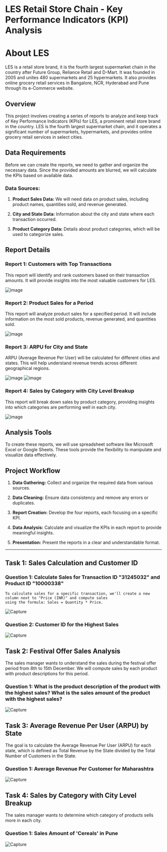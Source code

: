 # LES Retail Store Chain - Key Performance Indicators (KPI) Analysis

# About LES 

LES is a retail store brand, it is the fourth largest supermarket chain in the country after Future Group, Reliance Retail and D-Mart. 
It was founded in 2005 and unites 480 supermarkets and 25 hypermarkets. It also provides online grocery retail services in Bangalore, NCR, Hyderabad and Pune through its e-Commerce website.

## Overview

This project involves creating a series of reports to analyze and keep track of Key Performance Indicators (KPIs) for LES, a prominent retail store brand in the country. LES is the fourth largest supermarket chain, and it operates a significant number of supermarkets, hypermarkets, and provides online grocery retail services in select cities.

## Data Requirements

Before we can create the reports, we need to gather and organize the necessary data. Since the provided amounts are blurred, we will calculate the KPIs based on available data.

### Data Sources:

1. **Product Sales Data:** We will need data on product sales, including product names, quantities sold, and revenue generated.

2. **City and State Data:** Information about the city and state where each transaction occurred.

3. **Product Category Data:** Details about product categories, which will be used to categorize sales.

## Report Details

### Report 1: Customers with Top Transactions

This report will identify and rank customers based on their transaction amounts. It will provide insights into the most valuable customers for LES.

![image](https://github.com/sanjanapaluri/Microsoft-Excel-Projects/assets/127730680/e60f90dd-362c-4610-b641-2e6e9ed80384)



### Report 2: Product Sales for a Period

This report will analyze product sales for a specified period. It will include information on the most sold products, revenue generated, and quantities sold.

![image](https://github.com/sanjanapaluri/Microsoft-Excel-Projects/assets/127730680/3355bdd5-9af0-4131-8c7a-4dc0697355d1)

### Report 3: ARPU for City and State

ARPU (Average Revenue Per User) will be calculated for different cities and states. This will help understand revenue trends across different geographical regions.

![image](https://github.com/sanjanapaluri/Microsoft-Excel-Projects/assets/127730680/9a4d193e-3586-4e86-b27d-dcc7476d332a)  ![image](https://github.com/sanjanapaluri/Microsoft-Excel-Projects/assets/127730680/e8ebce28-9dcb-40d0-b158-d7f28815c75f)


### Report 4: Sales by Category with City Level Breakup

This report will break down sales by product category, providing insights into which categories are performing well in each city.

![image](https://github.com/sanjanapaluri/Microsoft-Excel-Projects/assets/127730680/f1388888-a623-4c47-95b4-76580e7dabad)

## Analysis Tools

To create these reports, we will use spreadsheet software like Microsoft Excel or Google Sheets. These tools provide the flexibility to manipulate and visualize data effectively.

## Project Workflow

1. **Data Gathering:** Collect and organize the required data from various sources.

2. **Data Cleaning:** Ensure data consistency and remove any errors or duplicates.

3. **Report Creation:** Develop the four reports, each focusing on a specific KPI.

4. **Data Analysis:** Calculate and visualize the KPIs in each report to provide meaningful insights.

5. **Presentation:** Present the reports in a clear and understandable format.

---------------------------------------------------------------------------------------------------------------------------------------

## Task 1: Sales Calculation and Customer ID

### Question 1: Calculate Sales for Transaction ID "31245032" and Product ID "10000338"

    To calculate sales for a specific transaction, we'll create a new column next to "Price (INR)" and compute sales
    using the formula: Sales = Quantity * Price.

![Capture](https://github.com/sanjanapaluri/Microsoft-Excel-Projects/assets/127730680/78a13b5c-db18-4e53-9b83-890e2a4fe5de)


### Question 2: Customer ID for the Highest Sales

![Capture](https://github.com/sanjanapaluri/Microsoft-Excel-Projects/assets/127730680/6bcebe3b-bacc-471a-87f5-2b0c738be858)


## Task 2: Festival Offer Sales Analysis

The sales manager wants to understand the sales during the festival offer period from 8th to 15th December. We will compute sales by each product with product descriptions for this period.

### Question 1: What is the product description of the product with the highest sales? What is the sales amount of the product with the highest sales?

![Capture](https://github.com/sanjanapaluri/Microsoft-Excel-Projects/assets/127730680/b6d8a8b5-8226-4061-9eff-3cb9198ff5ea)


## Task 3: Average Revenue Per User (ARPU) by State

The goal is to calculate the Average Revenue Per User (ARPU) for each state, which is defined as Total Revenue by the State divided by the Total Number of Customers in the State.

### Question 1: Average Revenue Per Customer for Maharashtra

![Capture](https://github.com/sanjanapaluri/Microsoft-Excel-Projects/assets/127730680/dbd39b13-d7f7-4745-a368-9a85b65945ab)


## Task 4: Sales by Category with City Level Breakup

The sales manager wants to determine which category of products sells more in each city.

### Question 1: Sales Amount of 'Cereals' in Pune

![Capture](https://github.com/sanjanapaluri/Microsoft-Excel-Projects/assets/127730680/6da14f0a-0cd5-42c3-b6af-fbb7e4e3191c)

